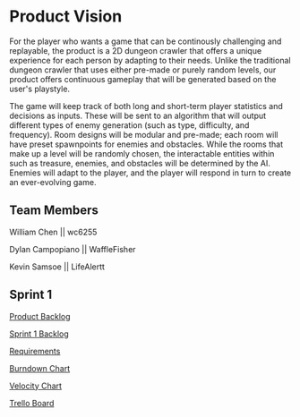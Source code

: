 
# Product Vision

For the player who wants a game that can be continously challenging and replayable, the product is a 2D dungeon crawler that offers a unique experience for each person by adapting to their needs. Unlike the traditional dungeon crawler that uses either pre-made or purely random levels, our product offers continuous gameplay that will be generated based on the user's playstyle.

The game will keep track of both long and short-term player statistics and decisions as inputs. These will be sent to an algorithm that will output different types of enemy generation (such as type, difficulty, and frequency). Room designs will be modular and pre-made; each room will have preset spawnpoints for enemies and obstacles. While the rooms that make up a level will be randomly chosen, the interactable entities within such as treasure, enemies, and obstacles will be determined by the AI. Enemies will adapt to the player, and the player will respond in turn to create an ever-evolving game.



## Team Members

William Chen || wc6255

Dylan Campopiano || WaffleFisher 

Kevin Samsoe || LifeAlertt


## Sprint 1

[Product Backlog](https://github.com/wc6255/COP-4331C-Project/blob/master/Sprint1/ProductBacklog.md)

[Sprint 1 Backlog](https://github.com/wc6255/COP-4331C-Project/blob/master/Sprint1/SprintBacklog.md)

[Requirements](https://github.com/wc6255/COP-4331C-Project/blob/master/Sprint1/Requirements.md)

[Burndown Chart](https://docs.google.com/spreadsheets/d/e/2PACX-1vRpCwHK0m_Y5uWUopUpRww97rjWhkzWD7Qz4clGjjC2NcAZ5TmYNp6sn4vo_1VzIbScXj9wZ1RhW918/pubhtml)

[Velocity Chart](https://docs.google.com/spreadsheets/d/e/2PACX-1vRpCwHK0m_Y5uWUopUpRww97rjWhkzWD7Qz4clGjjC2NcAZ5TmYNp6sn4vo_1VzIbScXj9wZ1RhW918/pubhtml)

[Trello Board](https://trello.com/b/V1pN2FpK/project)
